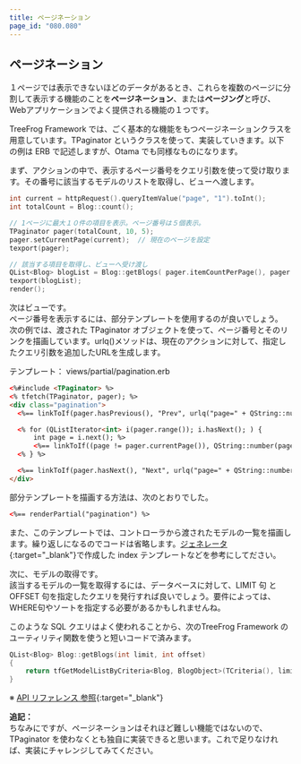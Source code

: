 ```yaml
---
title: ページネーション
page_id: "080.080"
---
```


## ページネーション

１ページでは表示できないほどのデータがあるとき、これらを複数のページに分割して表示する機能のことを**ページネーション**、または**ページング**と呼び、Webアプリケーションでよく提供される機能の１つです。

TreeFrog Framework では、ごく基本的な機能をもつページネーションクラスを用意しています。TPaginator というクラスを使って、実装していきます。以下の例は ERB で記述しますが、Otama でも同様なものになります。

まず、アクションの中で、表示するページ番号をクエリ引数を使って受け取ります。その番号に該当するモデルのリストを取得し、ビューへ渡します。

```c++
int current = httpRequest().queryItemValue("page", "1").toInt();
int totalCount = Blog::count();

// 1ページに最大１０件の項目を表示。ページ番号は５個表示。
TPaginator pager(totalCount, 10, 5);
pager.setCurrentPage(current);  // 現在のページを設定
texport(pager);

// 該当する項目を取得し、ビューへ受け渡し 
QList<Blog> blogList = Blog::getBlogs( pager.itemCountPerPage(), pager.offset() );
texport(blogList);
render();
```
 
次はビューです。<br>
ページ番号を表示するには、部分テンプレートを使用するのが良いでしょう。<br>
次の例では、渡された TPaginator オブジェクトを使って、ページ番号とそのリンクを描画しています。urlq()メソッドは、現在のアクションに対して、指定したクエリ引数を追加したURLを生成します。

テンプレート： views/partial/pagination.erb

```html
<%#include <TPaginator> %>
<% tfetch(TPaginator, pager); %>
<div class="pagination">
  <%== linkToIf(pager.hasPrevious(), "Prev", urlq("page=" + QString::number( pager.previousPage() ))) %>

  <% for (QListIterator<int> i(pager.range()); i.hasNext(); ) {
      int page = i.next(); %>
      <%== linkToIf((page != pager.currentPage()), QString::number(page), urlq("page=" + QString::number(page))); %>
  <% } %>

  <%== linkToIf(pager.hasNext(), "Next", urlq("page=" + QString::number( pager.nextPage() ))) %>
</div>
```
  
部分テンプレートを描画する方法は、次のとおりでした。

```html
<%== renderPartial("pagination") %>
```
 
また、このテンプレートでは、コントローラから渡されたモデルの一覧を描画します。繰り返しになるのでコードは省略します。[ジェネレータ](/user-guide/jp/generator/index.html){:target="_blank"}で作成した index テンプレートなどを参考にしてださい。
 
次に、モデルの取得です。<br>
該当するモデルの一覧を取得するには、データベースに対して、LIMIT 句 と OFFSET 句を指定したクエリを発行すれば良いでしょう。要件によっては、WHERE句やソートを指定する必要があるかもしれませんね。

このような SQL クエリはよく使われることから、次のTreeFrog Framework のユーティリティ関数を使うと短いコードで済みます。

```c++
QList<Blog> Blog::getBlogs(int limit, int offset)
{
    return tfGetModelListByCriteria<Blog, BlogObject>(TCriteria(), limit, offset);
}
```

※ [API リファレンス 参照](http://treefrogframework.org/tf_doxygen/tmodelutil_8h.html){:target="_blank"}
  
 
**追記：**<br>
ちなみにですが、ページネーションはそれほど難しい機能ではないので、TPaginator を使わなくとも独自に実装できると思います。これで足りなければ、実装にチャレンジしてみてください。